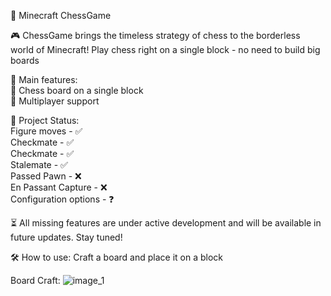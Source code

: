 🧩 Minecraft ChessGame

🎮 ChessGame brings the timeless strategy of chess to the borderless world of Minecraft! Play chess right on a single block - no need to build big boards

🚀 Main features: \
   🌟 Chess board on a single block \
   🤝 Multiplayer support

📜 Project Status: \
    Figure moves - ✅ \
    Checkmate - ✅ \
    Checkmate - ✅ \
    Stalemate - ✅ \
    Passed Pawn - ❌ \
    En Passant Capture - ❌ \
    Configuration options - ❓

⏳ All missing features are under active development and will be available in future updates. Stay tuned!

🛠️ How to use:
    Craft a board and place it on a block

Board Craft:
![image_1](https://github.com/user-attachments/assets/19d92897-edd1-470c-bc09-4eeec1c8d82d)
